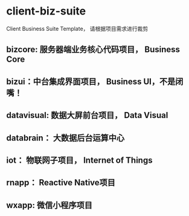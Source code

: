 # client-biz-suite
Client Business Suite Template， 请根据项目需求进行裁剪



## bizcore: 服务器端业务核心代码项目， Business Core
## bizui：中台集成界面项目， Business UI，不是闭嘴！
## datavisual: 数据大屏前台项目， Data Visual
## databrain： 大数据后台运算中心
## iot： 物联网子项目， Internet of Things
## rnapp： Reactive Native项目
## wxapp: 微信小程序项目



